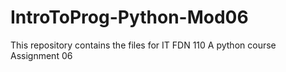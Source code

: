 # IntroToProg-Python-Mod06
This repository contains the files for IT FDN 110 A python course Assignment 06
